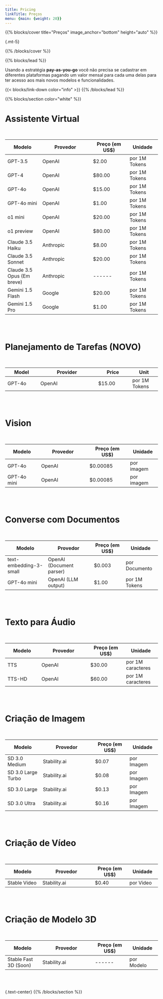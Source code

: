 ```yaml
---
title: Pricing
linkTitle: Preços
menu: {main: {weight: 20}}
---
```



{{% blocks/cover title="Preços" image_anchor="bottom" height="auto" %}}


{.mt-5}

{{% /blocks/cover %}}

{{% blocks/lead %}}

Usando a estratégia **pay-as-you-go** você não precisa se cadastrar em diferentes plataformas pagando um valor mensal para cada uma delas para ter acesso aos mais novos modelos e funcionalidades.<br>

{{< blocks/link-down color="info" >}}
{{% /blocks/lead %}}

{{% blocks/section color="white" %}}

 # Assistente Virtual
<br>

| Modelo <img width=200/> | Provedor <img width=400/> | Preço (em US$) <img width=180/> | Unidade <img width=100/> |
| ----------------------- | ------------------------- | ---------------------- | --------------------- |
| GPT-3.5                    | OpenAI                    | $2.00                  | por 1M Tokens |
| GPT-4                      | OpenAI                    | $80.00                 | por 1M Tokens |
| GPT-4o                     | OpenAI                    | $15.00                 | por 1M Tokens |
| GPT-4o mini                | OpenAI                    | $1.00                  | por 1M Tokens |
| o1 mini                    | OpenAI                    | $20.00                 | por 1M Tokens |
| o1 preview                 | OpenAI                    | $80.00                 | por 1M Tokens |
| Claude 3.5 Haiku           | Anthropic                 | $8.00                  | por 1M Tokens |
| Claude 3.5 Sonnet          | Anthropic                 | $20.00                 | por 1M Tokens |
| Claude 3.5 Opus (Em breve) | Anthropic                 | ------                 | por 1M Tokens |
| Gemini 1.5 Flash           | Google                    | $20.00                 | por 1M Tokens |
| Gemini 1.5 Pro             | Google                    | $1.00                  | por 1M Tokens |

<br><br>

# Planejamento de Tarefas (NOVO)
<br>

| Model <img width=200/> | Provider <img width=500/> | Price <img width=200/> | Unit <img width=120/> |
| ---------------------- | ------------------------- | ---------------------- | --------------------- |
| GPT-4o                 | OpenAI                    | $15.00                 | por 1M Tokens |

<br><br>

# Vision
<br>

| Modelo <img width=200/> | Provedor <img width=400/> | Preço  (em US$) <img width=180/> | Unidade <img width=100/> |
| ---------------------- | ------------------------- | ---------------------- | --------------------- |
| GPT-4o                 | OpenAI                    | $0.00085                | por imagem |
| GPT-4o mini            | OpenAI                    | $0.00085                | por imagem |

<br><br>

 # Converse com Documentos
<br>

| Modelo <img width=200/> | Provedor <img width=400/> | Preço (em US$) <img width=180/> | Unidade <img width=100/> |
| ---------------------- | ------------------------- | ---------------------- | --------------------- |
| text-embedding-3-small | OpenAI (Document parser)  | $0.003                 | por Documento |
| GPT-4o mini            | OpenAI (LLM output)       | $1.00                  | por 1M Tokens |

<br><br>

# Texto para Áudio
<br>

| Modelo <img width=200/> | Provedor <img width=400/> | Preço (em US$) <img width=180/> | Unidade <img width=100/> |
| ---------------------- | ------------------------- | ---------------------- | --------------------- |
| TTS                    | OpenAI                    | $30.00                 | por 1M caracteres |
| TTS-HD                 | OpenAI                    | $60.00                 | por 1M caracteres |

<br><br>

# Criação de Imagem
<br>

| Modelo <img width=200/> | Provedor <img width=400/> | Preço (em US$) <img width=180/> | Unidade <img width=100/> |
| ---------------------- | ------------------------- | ---------------------- | --------------------- |
| SD 3.0 Medium          | Stability.ai             | $0.07                   | por Imagem |
| SD 3.0 Large Turbo     | Stability.ai             | $0.08                   | por Imagem |
| SD 3.0 Large           | Stability.ai             | $0.13                   | por Imagem |
| SD 3.0 Ultra           | Stability.ai             | $0.16                   | por Imagem |

<br><br>

# Criação de Vídeo
<br>

| Modelo <img width=200/> | Provedor <img width=400/> | Preço (em US$) <img width=180/> | Unidade <img width=100/> |
| ---------------------- | ------------------------- | ---------------------- | --------------------- |
| Stable Video           | Stability.ai              | $0.40                  | por Video |

<br><br>

# Criação de Modelo 3D
<br>

| Modelo <img width=200/> | Provedor <img width=400/> | Preço (em US$) <img width=180/> | Unidade <img width=100/> |
| ---------------------- | ------------------------- | ---------------------- | --------------------- |
| Stable Fast 3D (Soon)  | Stability.ai              | ------                 | por Modelo |

<br><br>



{.text-center}
{{% /blocks/section %}}